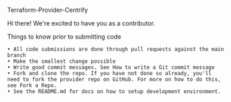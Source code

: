 ﻿Terraform-Provider-Centrify

Hi there! We're excited to have you as a contributor.

Things to know prior to submitting code

    • All code submissions are done through pull requests against the main branch
    • Make the smallest change possible
    • Write good commit messages. See How to write a Git commit message
    • Fork and clone the repo. If you have not done so already, you'll need to fork the provider repo on GitHub. For more on how to do this, see Fork a Repo.
    • See the README.md for docs on how to setup development environment.
